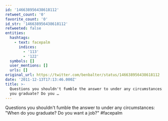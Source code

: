 ```yaml
---
id: '146638956438618112'
retweet_count: '0'
favorite_count: '0'
id_str: '146638956438618112'
retweeted: false
entities:
  hashtags:
    - text: facepalm
      indices:
        - '113'
        - '122'
  symbols: []
  user_mentions: []
  urls: []
original_url: https://twitter.com/benbalter/status/146638956438618112
date: '2011-12-13T17:13:46.000Z'
title: >-
  Questions you shouldn't fumble the answer to under any circumstances: "When do
  you graduate? Do you …
---
```


Questions you shouldn't fumble the answer to under any circumstances: "When do you graduate? Do you want a job?" #facepalm